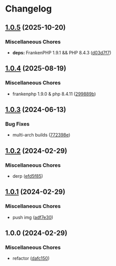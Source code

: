 # Changelog

## [1.0.5](https://github.com/iaa-inc/frankenphp/compare/v1.0.4...v1.0.5) (2025-10-20)


### Miscellaneous Chores

* **deps:** FrankenPHP 1.9.1 && PHP 8.4.3 ([d03d7f7](https://github.com/iaa-inc/frankenphp/commit/d03d7f77aecea2ba3252580ee308efaac3919c9a))

## [1.0.4](https://github.com/iaa-inc/frankenphp/compare/v1.0.3...v1.0.4) (2025-08-19)


### Miscellaneous Chores

* frankenphp 1.9.0 & php 8.4.11 ([299889b](https://github.com/iaa-inc/frankenphp/commit/299889b8bda4319a62a280ebcf0b077ee2e92d40))

## [1.0.3](https://github.com/iaa-inc/frankenphp/compare/v1.0.2...v1.0.3) (2024-06-13)


### Bug Fixes

* multi-arch builds ([772398e](https://github.com/iaa-inc/frankenphp/commit/772398ef5032ccbb095ac29b3f5e5efda4a23196))

## [1.0.2](https://github.com/iaa-inc/frankenphp/compare/v1.0.1...v1.0.2) (2024-02-29)


### Miscellaneous Chores

* derp ([efd5f85](https://github.com/iaa-inc/frankenphp/commit/efd5f8522c5956f210bfa251e5773d819042183d))

## [1.0.1](https://github.com/iaa-inc/frankenphp/compare/v1.0.0...v1.0.1) (2024-02-29)


### Miscellaneous Chores

* push img ([adf7e30](https://github.com/iaa-inc/frankenphp/commit/adf7e30200dfd59ba97f95b3bed01661817c99ff))

## 1.0.0 (2024-02-29)


### Miscellaneous Chores

* refactor ([dafc150](https://github.com/iaa-inc/frankenphp/commit/dafc1503c4d29a85d1388d25362b57f2f9833a3e))
